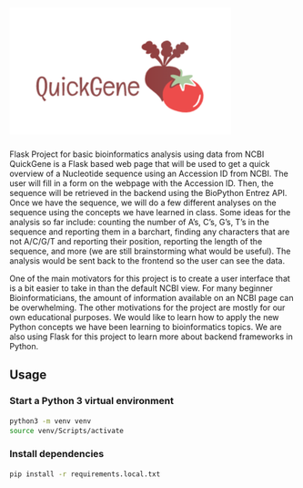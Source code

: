 # ![image](image.png)

Flask Project for basic bioinformatics analysis using data from NCBI
QuickGene is a Flask based web page that will be used to get a quick overview of a Nucleotide sequence using an Accession ID from NCBI. 
The user will fill in a form on the webpage with the Accession ID. Then, the sequence will be retrieved in the backend using the BioPython Entrez API. 
Once we have the sequence, we will do a few different analyses on the sequence using the concepts we have learned in class. Some ideas for the analysis so far include: 
counting the number of A’s, C’s, G’s, T’s in the sequence and reporting them in a barchart, finding any characters that are not A/C/G/T and reporting their position,
reporting the length of the sequence, and more (we are still brainstorming what would be useful). The analysis would be sent back to the frontend so the user can see the data.

One of the main motivators for this project is to create a user interface that is a bit easier to take in than the default NCBI view. For many beginner Bioinformaticians, the amount of information available on an NCBI page can be overwhelming. The other motivations for the project are mostly for our own educational purposes. We would like to learn how to apply the new Python concepts we have been learning to bioinformatics topics. We are also using Flask for this project to learn more about backend frameworks in Python. 



## Usage

### Start a Python 3 virtual environment

```bash
python3 -m venv venv
source venv/Scripts/activate
```

### Install dependencies

```bash
pip install -r requirements.local.txt
```
